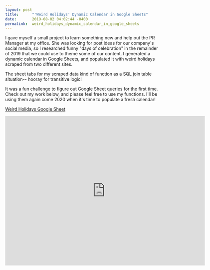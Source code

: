 ```yaml
---
layout: post
title:      "'Weird Holidays' Dynamic Calendar in Google Sheets"
date:       2019-08-02 04:02:44 -0400
permalink:  weird_holidays_dynamic_calendar_in_google_sheets
---
```



I gave myself a small project to learn something new and help out the PR Manager at my office. She was looking for post ideas for our company's social media, so I researched funny "days of celebration" in the remainder of 2019 that we could use to theme some of our content. I generated a dynamic calendar in Google Sheets, and populated it with weird holidays scraped from two different sites.

The sheet tabs for my scraped data kind of function as a SQL join table situation-- hooray for transitive logic!

It was a fun challenge to figure out Google Sheet queries for the first time. Check out my work below, and please feel free to use my functions. I'll be using them again come 2020 when it's time to populate a fresh calendar!

<a href="https://docs.google.com/spreadsheets/d/1Ws74h09ILndbtfjfFUenvsjrrfZTINIl06oCEKV4n8o/edit?usp=sharing" target="blank">Weird Holidays Google Sheet</a>
<iframe src="https://player.vimeo.com/video/357684581" width="640" height="480" frameborder="0" allowfullscreen></iframe>
